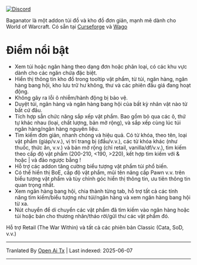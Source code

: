 [![Discord](https://shields.io/badge/discord-comment-lightblue?logo=discord&style=for-the-badge)](https://discord.gg/TtSN6DxSky)

Baganator là một addon túi đồ và kho đồ đơn giản, mạnh mẽ dành cho World of Warcraft. Có sẵn tại [Curseforge](https://www.curseforge.com/wow/addons/baganator) và [Wago](https://addons.wago.io/addons/baganator/)

# Điểm nổi bật

*   Xem túi hoặc ngân hàng theo dạng đơn hoặc phân loại, có các khu vực dành cho các ngăn chứa đặc biệt.
*   Hiển thị thông tin kho đồ trong tooltip vật phẩm, từ túi, ngân hàng, ngân hàng bang hội, kho lưu trữ hư không, thư và các phiên đấu giá đang hoạt động.
*   Không gây ra lỗi ô nhiễm/hành động bị bảo vệ.
*   Duyệt túi, ngân hàng và ngân hàng bang hội của bất kỳ nhân vật nào từ bất cứ đâu.
*   Tích hợp sẵn chức năng sắp xếp vật phẩm. Bao gồm bỏ qua các ô, thứ tự khác nhau (loại, chất lượng, bản mở rộng), và sắp xếp cùng lúc túi ngân hàng/ngân hàng nguyên liệu.
*   Tìm kiếm đơn giản, nhanh chóng và hiệu quả. Có từ khóa, theo tên, loại vật phẩm (giáp/v.v.), vị trí trang bị (đầu/v.v.), các từ khóa khác (như thuốc, thức ăn, v.v.) và bản mở rộng (chỉ retail, vanilla/df/v.v.), tìm kiếm theo cấp độ vật phẩm (200-210, <190, >220), kết hợp tìm kiếm với & hoặc | và đảo ngược bằng !
*   Hỗ trợ các addon tăng cường biểu tượng vật phẩm túi phổ biến.
*   Có thể hiển thị BoE, cấp độ vật phẩm, mũi tên nâng cấp Pawn v.v. trên biểu tượng vật phẩm và tùy chỉnh góc hiển thị thông tin, ưu tiên thông tin quan trọng nhất.
*   Xem ngân hàng bang hội, chia thành từng tab, hỗ trợ tất cả các tính năng tìm kiếm/biểu tượng như túi/ngân hàng và xem ngân hàng bang hội từ xa.
*   Nút chuyển để di chuyển các vật phẩm đã tìm kiếm vào ngân hàng hoặc túi hoặc bán cho thương nhân/tháo rời/gửi thư các vật phẩm đó.

Hỗ trợ Retail (The War Within) và tất cả các phiên bản Classic (Cata, SoD, v.v.)

---

Tranlated By [Open Ai Tx](https://github.com/OpenAiTx/OpenAiTx) | Last indexed: 2025-06-07

---